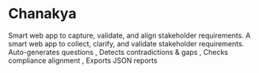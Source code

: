 # Chanakya
Smart web app to capture, validate, and align stakeholder requirements.
A smart web app to collect, clarify, and validate stakeholder requirements.  Auto-generates questions , Detects contradictions &amp; gaps , Checks compliance alignment , Exports JSON reports

